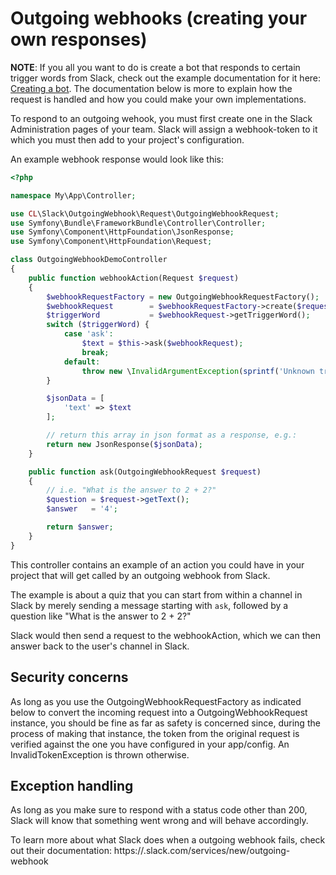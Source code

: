# Outgoing webhooks (creating your own responses)

**NOTE**: If you all you want to do is create a bot that responds to certain trigger words from Slack,
check out the example documentation for it here: [Creating a bot](creating-a-bot.md). The documentation below is more
to explain how the request is handled and how you could make your own implementations.

To respond to an outgoing wehook, you must first create one in the Slack Administration pages of your team.
Slack will assign a webhook-token to it which you must then add to your project's configuration.

An example webhook response would look like this:

```php
<?php

namespace My\App\Controller;

use CL\Slack\OutgoingWebhook\Request\OutgoingWebhookRequest;
use Symfony\Bundle\FrameworkBundle\Controller\Controller;
use Symfony\Component\HttpFoundation\JsonResponse;
use Symfony\Component\HttpFoundation\Request;

class OutgoingWebhookDemoController
{
    public function webhookAction(Request $request)
    {
        $webhookRequestFactory = new OutgoingWebhookRequestFactory();
        $webhookRequest        = $webhookRequestFactory->create($request->query->all());
        $triggerWord           = $webhookRequest->getTriggerWord();
        switch ($triggerWord) {
            case 'ask':
                $text = $this->ask($webhookRequest);
                break;
            default:
                throw new \InvalidArgumentException(sprintf('Unknown trigger-word: %s', $triggerWord));
        }

        $jsonData = [
            'text' => $text
        ];

        // return this array in json format as a response, e.g.:
        return new JsonResponse($jsonData);
    }

    public function ask(OutgoingWebhookRequest $request)
    {
        // i.e. "What is the answer to 2 + 2?"
        $question = $request->getText();
        $answer   = '4';

        return $answer;
    }
}
```

This controller contains an example of an action you could have in your project that will
get called by an outgoing webhook from Slack.

The example is about a quiz that you can start from within a channel in Slack by merely sending a
message starting with ``ask``, followed by a question like "What is the answer to 2 + 2?"

Slack would then send a request to the webhookAction, which we can then answer back to the user's channel in Slack.


## Security concerns

As long as you use the OutgoingWebhookRequestFactory as indicated below to convert the incoming request
into a OutgoingWebhookRequest instance, you should be fine as far as safety is concerned since,
during the process of making that instance, the token from the original request is verified against the one
you have configured in your app/config. An InvalidTokenException is thrown otherwise.


## Exception handling

As long as you make sure to respond with a status code other than 200, Slack will know that something went wrong and
will behave accordingly.

To learn more about what Slack does when a outgoing webhook fails, check out their documentation:
https://<yourteamhere>.slack.com/services/new/outgoing-webhook
